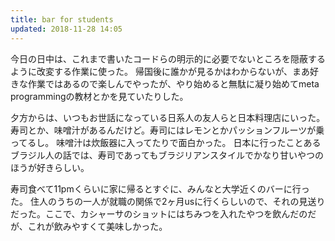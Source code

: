 ```yaml
---
title: bar for students
updated: 2018-11-28 14:05
---
```

今日の日中は、これまで書いたコードらの明示的に必要でないところを隠蔽するように改変する作業に使った。
帰国後に誰かが見るかはわからないが、まあ好きな作業ではあるので楽しんでやったが、やり始めると無駄に凝り始めてmeta programmingの教材とかを見ていたりした。

夕方からは、いつもお世話になっている日系人の友人らと日本料理店にいった。
寿司とか、味噌汁があるんだけど。寿司にはレモンとかパッションフルーツが乗ってるし。
味噌汁は炊飯器に入ってたりで面白かった。
日本に行ったことあるブラジル人の話では、寿司であってもブラジリアンスタイルでかなり甘いやつのほうが好きらしい。

寿司食べて11pmくらいに家に帰るとすぐに、みんなと大学近くのバーに行った。
住人のうちの一人が就職の関係で2ヶ月usに行くらしいので、それの見送りだった。ここで、カシャーサのショットにはちみつを入れたやつを飲んだのだが、これが飲みやすくて美味しかった。
